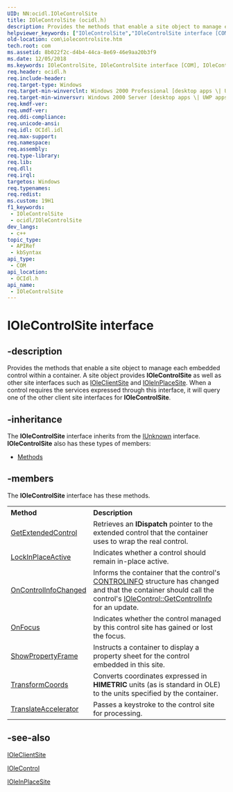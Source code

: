 ```yaml
---
UID: NN:ocidl.IOleControlSite
title: IOleControlSite (ocidl.h)
description: Provides the methods that enable a site object to manage each embedded control within a container.
helpviewer_keywords: ["IOleControlSite","IOleControlSite interface [COM]","IOleControlSite interface [COM]","described","_ctrl_iolecontrolsite","com.iolecontrolsite","ocidl/IOleControlSite"]
old-location: com\iolecontrolsite.htm
tech.root: com
ms.assetid: 8b022f2c-d4b4-44ca-8e69-46e9aa20b3f9
ms.date: 12/05/2018
ms.keywords: IOleControlSite, IOleControlSite interface [COM], IOleControlSite interface [COM],described, _ctrl_iolecontrolsite, com.iolecontrolsite, ocidl/IOleControlSite
req.header: ocidl.h
req.include-header: 
req.target-type: Windows
req.target-min-winverclnt: Windows 2000 Professional [desktop apps \| UWP apps]
req.target-min-winversvr: Windows 2000 Server [desktop apps \| UWP apps]
req.kmdf-ver: 
req.umdf-ver: 
req.ddi-compliance: 
req.unicode-ansi: 
req.idl: OCIdl.idl
req.max-support: 
req.namespace: 
req.assembly: 
req.type-library: 
req.lib: 
req.dll: 
req.irql: 
targetos: Windows
req.typenames: 
req.redist: 
ms.custom: 19H1
f1_keywords:
 - IOleControlSite
 - ocidl/IOleControlSite
dev_langs:
 - c++
topic_type:
 - APIRef
 - kbSyntax
api_type:
 - COM
api_location:
 - OCIdl.h
api_name:
 - IOleControlSite
---
```


# IOleControlSite interface


## -description

Provides the methods that enable a site object to manage each embedded control within a container. A site object provides <b>IOleControlSite</b> as well as other site interfaces such as <a href="/windows/desktop/api/oleidl/nn-oleidl-ioleclientsite">IOleClientSite</a> and <a href="/windows/desktop/api/oleidl/nn-oleidl-ioleinplacesite">IOleInPlaceSite</a>. When a control requires the services expressed through this interface, it will query one of the other client site interfaces for <b>IOleControlSite</b>.

## -inheritance

The <b xmlns:loc="http://microsoft.com/wdcml/l10n">IOleControlSite</b> interface inherits from the <a href="/windows/desktop/api/unknwn/nn-unknwn-iunknown">IUnknown</a> interface. <b>IOleControlSite</b> also has these types of members:
<ul>
<li><a href="https://docs.microsoft.com/">Methods</a></li>
</ul>

## -members

The <b>IOleControlSite</b> interface has these methods.
<table class="members" id="memberListMethods">
<tr>
<th align="left" width="37%">Method</th>
<th align="left" width="63%">Description</th>
</tr>
<tr data="declared;">
<td align="left" width="37%">
<a href="/windows/desktop/api/ocidl/nf-ocidl-iolecontrolsite-getextendedcontrol">GetExtendedControl</a>
</td>
<td align="left" width="63%">
Retrieves an <b>IDispatch</b> pointer to the extended control that the container uses to wrap the real control.

</td>
</tr>
<tr data="declared;">
<td align="left" width="37%">
<a href="/windows/desktop/api/ocidl/nf-ocidl-iolecontrolsite-lockinplaceactive">LockInPlaceActive</a>
</td>
<td align="left" width="63%">
Indicates whether a control should remain in-place active.

</td>
</tr>
<tr data="declared;">
<td align="left" width="37%">
<a href="/windows/desktop/api/ocidl/nf-ocidl-iolecontrolsite-oncontrolinfochanged">OnControlInfoChanged</a>
</td>
<td align="left" width="63%">
Informs the container that the control's <a href="/windows/desktop/api/ocidl/ns-ocidl-controlinfo">CONTROLINFO</a> structure has changed and that the container should call the control's <a href="/windows/desktop/api/ocidl/nf-ocidl-iolecontrol-getcontrolinfo">IOleControl::GetControlInfo</a> for an update.

</td>
</tr>
<tr data="declared;">
<td align="left" width="37%">
<a href="/windows/desktop/api/ocidl/nf-ocidl-iolecontrolsite-onfocus">OnFocus</a>
</td>
<td align="left" width="63%">
Indicates whether the control managed by this control site has gained or lost the focus.

</td>
</tr>
<tr data="declared;">
<td align="left" width="37%">
<a href="/windows/desktop/api/ocidl/nf-ocidl-iolecontrolsite-showpropertyframe">ShowPropertyFrame</a>
</td>
<td align="left" width="63%">
Instructs a container to display a property sheet for the control embedded in this site.

</td>
</tr>
<tr data="declared;">
<td align="left" width="37%">
<a href="/windows/desktop/api/ocidl/nf-ocidl-iolecontrolsite-transformcoords">TransformCoords</a>
</td>
<td align="left" width="63%">
Converts coordinates expressed in <b>HIMETRIC</b> units (as is standard in OLE) to the units specified by the container.

</td>
</tr>
<tr data="declared;">
<td align="left" width="37%">
<a href="/windows/desktop/api/ocidl/nf-ocidl-iolecontrolsite-translateaccelerator">TranslateAccelerator</a>
</td>
<td align="left" width="63%">
Passes a keystroke to the control site for processing.

</td>
</tr>
</table>

## -see-also

<a href="/windows/desktop/api/oleidl/nn-oleidl-ioleclientsite">IOleClientSite</a>



<a href="/windows/desktop/api/ocidl/nn-ocidl-iolecontrol">IOleControl</a>



<a href="/windows/desktop/api/oleidl/nn-oleidl-ioleinplacesite">IOleInPlaceSite</a>